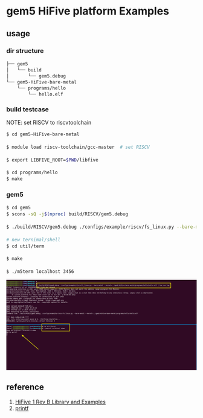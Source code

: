 # gem5 HiFive platform Examples

## usage

### dir structure

```bahs
├── gem5
│   └── build
│       └── gem5.debug
└── gem5-HiFive-bare-metal
    └── programs/hello
        └── hello.elf
```

### build testcase

NOTE: set RISCV to riscvtoolchain

```bash
$ cd gem5-HiFive-bare-metal

$ module load riscv-toolchain/gcc-master  # set RISCV

$ export LIBFIVE_ROOT=$PWD/libfive

$ cd programs/hello
$ make
```

### gem5

```bash
$ cd gem5
$ scons -sQ -j$(nproc) build/RISCV/gem5.debug

$ ./build/RISCV/gem5.debug ./configs/example/riscv/fs_linux.py --bare-metal --kernel=../gem5-HiFive-bare-metal/programs/hello/hello.elf

# new ternimal/shell
$ cd util/term

$ make

$ ./m5term localhost 3456
```

![](gem5-run.png)


## reference

1. [HiFive 1 Rev B Library and Examples](https://github.com/zyedidia/hifive)
1. [printf](https://github.com/mpaland/printf)
